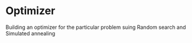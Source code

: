 # Optimizer
Building an optimizer for the particular problem suing Random search and Simulated annealing
